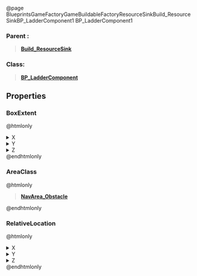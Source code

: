 @page BlueprintsGameFactoryGameBuildableFactoryResourceSinkBuild_ResourceSinkBP_LadderComponent1 BP_LadderComponent1
### Parent :
<b><a href="_blueprints_game_factory_game_buildable_factory_resource_sink_build__resource_sink.html"><blockquote>Build_ResourceSink</blockquote></a></b>
### Class:
<b><a href="_blueprints_game_factory_game_buildable-shared_ladder_b_p__ladder_component.html"><blockquote>BP_LadderComponent</blockquote></a></b>
## Properties
### BoxExtent
@htmlonly
<details>
 <summary>X</summary>
<blockquote>40</blockquote>
</details>
<details>
 <summary>Y</summary>
<blockquote>40</blockquote>
</details>
<details>
 <summary>Z</summary>
<blockquote>275</blockquote>
</details>
@endhtmlonly

### AreaClass
@htmlonly
<b><a href="_class_script_nav_area__obstacle.html"><blockquote>NavArea_Obstacle</blockquote></a></b>
@endhtmlonly

### RelativeLocation
@htmlonly
<details>
 <summary>X</summary>
<blockquote>322.53851318359375</blockquote>
</details>
<details>
 <summary>Y</summary>
<blockquote>-286.74041748046875</blockquote>
</details>
<details>
 <summary>Z</summary>
<blockquote>1070</blockquote>
</details>
@endhtmlonly

